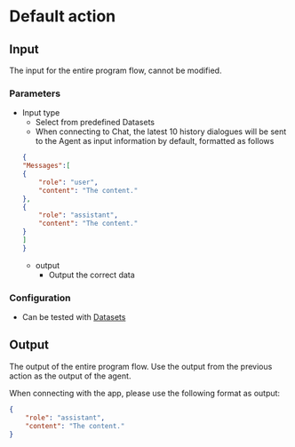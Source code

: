 # Default action

## Input

The input for the entire program flow, cannot be modified. 
 
### Parameters

- Input type
    - Select from predefined Datasets
    - When connecting to Chat, the latest 10 history dialogues will be sent to the Agent as input information by default, formatted as follows
    ```json
    {
    "Messages":[
    {
        "role": "user",
        "content": "The content."
    },
    {
        "role": "assistant",
        "content": "The content."
    }
    ]
    }
    ```
    - output
        - Output the correct data

### Configuration
- Can be tested with [Datasets](builders-guide/building-agents/datasets/README.md)



## Output

The output of the entire program flow. Use the output from the previous action as the output of the agent.

When connecting with the app, please use the following format as output:
```json
{
    "role": "assistant",
    "content": "The content."
}
```